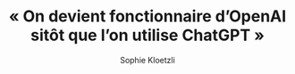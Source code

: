 ---
layout: post
title: "« On devient fonctionnaire d’OpenAI sitôt que l’on utilise ChatGPT »"
link: "https://usbeketrica.com/fr/article/on-devient-fonctionnaire-d-openai-sitot-que-l-on-utilise-chatgpt"
author: Sophie Kloetzli
published_date: 27/11/2024
description: "Méconnu en France, le philosophe des techniques Vilém Flusser (1920–1991) a pensé, avec plusieurs longueurs d’avance, ce que peut être l’écologie dans un monde ultra-technologisé. À l’occasion de la parution d’une collection de ses textes aux éditions Wildproject, Nous sommes les enfants de Marie Curie, nous avons décortiqué sa vision du futur en compagnie du théoricien de la littérature et des médias Yves Citton, qui en signe la préface."
language: fr
categories: "Liens"
tags: "ia openai technologie numérique écologie"
og-tags: "ia openai technologie numérique écologie"
permalink: /:categories/:year/:month/:day/:title/
---